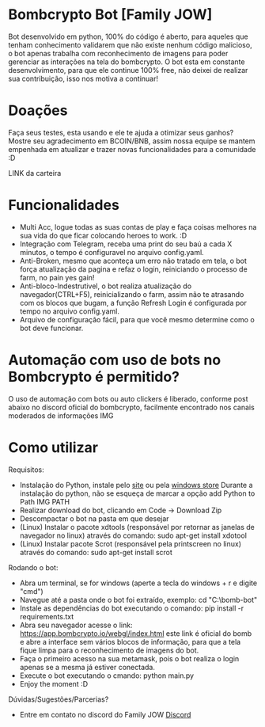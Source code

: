 # Bombcrypto Bot [Family JOW]
Bot desenvolvido em python, 100% do código é aberto, para aqueles que tenham conhecimento validarem que não existe nenhum código malicioso, o bot apenas trabalha com reconhecimento de imagens para poder gerenciar as interações na tela do bombcrypto.
O bot esta em constante desenvolvimento, para que ele continue 100% free, não deixei de realizar sua contribuição, isso nos motiva a continuar!

# Doações
Faça seus testes, esta usando e ele te ajuda a otimizar seus ganhos? Mostre seu agradecimento em BCOIN/BNB, assim nossa equipe se mantem empenhada em atualizar e trazer novas funcionalidades para a comunidade :D

LINK da carteira


# Funcionalidades
- Multi Acc, logue todas as suas contas de play e faça coisas melhores na sua vida do que ficar colocando heroes to work. :D
- Integração com Telegram, receba uma print do seu baú a cada X minutos, o tempo é configuravel no arquivo config.yaml.
- Anti-Broken, mesmo que aconteça um erro não tratado em tela, o bot força atualização da pagina e refaz o login, reiniciando o processo de farm, no pain yes gain!
- Anti-bloco-Indestrutivel, o bot realiza atualização do navegador(CTRL+F5), reinicializando o farm, assim não te atrasando com os blocos que bugam, a função Refresh Login é configurada por tempo no arquivo config.yaml.
- Arquivo de configuração fácil, para que você mesmo determine como o bot deve funcionar.

# Automação com uso de bots no Bombcrypto é permitido?
O uso de automação com bots ou auto clickers é liberado, conforme post abaixo no discord oficial do bombcrypto, facilmente encontrado nos canais moderados de informações
IMG

# Como utilizar
Requisitos:
- Instalação do Python, instale pelo [site](https://www.python.org/downloads/) ou pela [windows store](https://www.microsoft.com/p/python-37/9nj46sx7x90p?activetab=pivot:overviewtab)
  Durante a instalação do python, não se esqueça de marcar a opção add Python to Path
IMG PATH
- Realizar download do bot, clicando em Code -> Download Zip
- Descompactar o bot na pasta em que desejar
- (Linux) Instalar o pacote xdtools (responsável por retornar as janelas de navegador no linux) através do comando: sudo apt-get install xdotool
- (Linux) Instalar pacote Scrot (responsável pela printscreen no linux) através do comando: sudo apt-get install scrot

Rodando o bot:
- Abra um terminal, se for windows (aperte a tecla do windows + r e digite "cmd")
- Navegue até a pasta onde o bot foi extraído, exemplo: cd "C:\bomb-bot"
- Instale as dependências do bot executando o comando: pip install -r requirements.txt
- Abra seu navegador acesse o link: https://app.bombcrypto.io/webgl/index.html este link é oficial do bomb e abre a interface sem vários blocos de informação, para que a tela fique limpa para o reconhecimento de imagens do bot.
- Faça o primeiro acesso na sua metamask, pois o bot realiza o login apenas se a mesma já estiver conectada.
- Execute o bot executando o cmando: python main.py
- Enjoy the moment :D

Dúvidas/Sugestões/Parcerias?
- Entre em contato no discord do Family JOW [Discord](https://discord.gg/9edagMqfgC)



